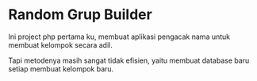 # Random Grup Builder

Ini project php pertama ku, membuat aplikasi pengacak nama untuk membuat kelompok secara adil.

Tapi metodenya masih sangat tidak efisien, yaitu membuat database baru setiap membuat kelompok baru.
